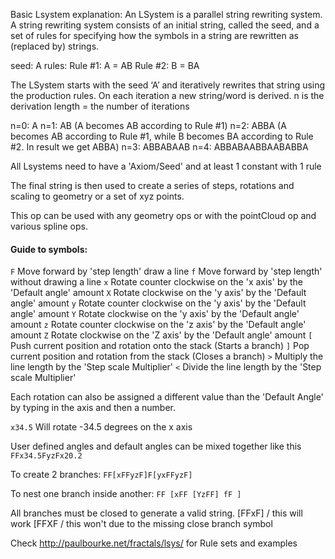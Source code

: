 Basic Lsystem explanation:
An LSystem is a parallel string rewriting system. A string rewriting system consists of an initial string, called the seed, and a set of rules for specifying how the symbols in a string are rewritten as (replaced by) strings.

seed: A
rules: 
Rule #1: A = AB
Rule #2: B = BA

The LSystem starts with the seed ‘A’ and iteratively rewrites that string using the production rules. On each iteration a new string/word is derived.
n is the derivation length = the number of iterations

n=0: A
n=1: AB (A becomes AB according to Rule #1)
n=2: ABBA (A becomes AB according to Rule #1, while B becomes BA according to Rule #2. In result we get ABBA)
n=3: ABBABAAB
n=4: ABBABAABBAABABBA

All Lsystems need to have a 'Axiom/Seed' and at least 1 constant with 1 rule

The final string is then used to create a series of steps, rotations and scaling to geometry or a set of xyz points.

This op can be used with any geometry ops or with the pointCloud op and various spline ops.

#### Guide to symbols:

` F `	Move forward by 'step length' draw a line
` f `	Move forward by 'step length' without drawing a line
` x `	Rotate counter clockwise on the 'x axis' by the 'Default angle' amount 
` X `	Rotate clockwise on the 'y axis' by the 'Default angle' amount
` y `	Rotate counter clockwise on the 'y axis' by the 'Default angle' amount 
` Y `	Rotate clockwise on the 'y axis' by the 'Default angle' amount
` z `	Rotate counter clockwise on the 'z axis' by the 'Default angle' amount 
` Z `	Rotate clockwise on the 'Z axis' by the 'Default angle' amount
` [ `	Push current position and rotation onto the stack (Starts a branch)
` ] `	Pop current position and rotation from the stack (Closes a branch)
` > `	Multiply the line length by the 'Step scale Multiplier'
` < `	Divide the line length by the 'Step scale Multiplier'

Each rotation can also be assigned a different value than the 'Default Angle' by typing in the axis and then a number.

` x34.5 ` Will rotate -34.5 degrees on the x axis

User defined angles and default angles can be mixed together like this 
` FFx34.5FyzFx20.2 `

To create 2 branches: 
` FF[xFFyzF]F[yxFFyzF] `

To nest one branch inside another: 
` FF [xFF [YzFF] fF ] `

All branches must be closed to generate a valid string.
[FFxF]    / this will work
[FFXF     / this won't due to the missing close branch symbol

Check http://paulbourke.net/fractals/lsys/ for Rule sets and examples